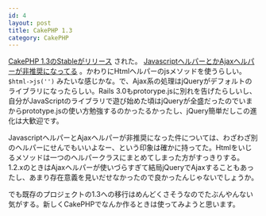 ```yaml
---
id: 4
layout: post
title: CakePHP 1.3
category: CakePHP
---
```



[CakePHP 1.3のStableがリリース](http://bakery.cakephp.org/articles/view/announcing-cakephp-1-3-0-stable) された。 [JavascriptヘルパーとかAjaxヘルパーが非推奨になってる](http://book.cakephp.org/view/1561/Migrating-from-CakePHP-1-2-to-1-3) 。かわりにHtmlヘルパーのjsメソッドを使うらしい。 `$html->js('')` みたいな感じかな。で、Ajax系の処理はjQueryがデフォルトのライブラリになったらしい。Rails 3.0もprotorype.jsに別れを告げたらしいし、自分がJavaScriptのライブラリで遊び始めた頃はjQueryが全盛だったのでいまからprototype.jsの使い方勉強するのかったるかったし、jQuery簡単だしこの進化は大歓迎です。

JavascriptヘルパーとAjaxヘルパーが非推奨になった件については、わざわざ別のヘルパーにせんでもいいよなー、という印象は確かに持ってた。Htmlをいじるメソッドは一つのヘルパークラスにまとめてしまった方がすっきりする。1.2.xのときはAjaxヘルパーが使いづらすぎて結局jQueryでAjaxすることもあったし、あまり存在意義を見いだせなかったので良かったんじゃないでしょうか。

でも既存のプロジェクトの1.3への移行はめんどくさそうなのでたぶんやんない気がする。新しくCakePHPでなんか作るときは使ってみようと思います。
